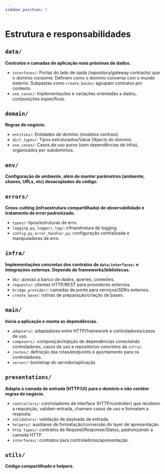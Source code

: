 ```yaml
---
sidebar_position: 3
---
```


# Estrutura e responsabilidades

## `data/`

**Contratos e camadas de aplicação mais próximas de dados.**

- `interfaces/`: Portas do lado de saída (repository/gateway contracts) que o domínio consome. Definem como o domínio conversa com o mundo externo. Subpastas como `create_bases/` agrupam contratos por contexto.
- `use_cases/`: Implementações e variações orientadas a dados, composições específicas.

## `domain/`

**Regras de negócio.**

- `entities/`: Entidades de domínio (modelos centrais).
- `dict_types/`: Tipos estruturados/Value Objects do domínio.
- `use_cases/`: Casos de uso puros (sem dependências de infra), organizados por subdomínios.

## `env/`

**Configuração de ambiente, além de manter parâmetros (ambiente, chaves, URLs, etc) desacoplados do código.**

## `errors/`

**Cross-cutting (infraestrutura compartilhada) de observabilidade e tratamento de error padronizado.**

- `types/`: tipos/estruturas de erro.
- `logging.py`, `logger/`, `log/`: infraestrutura de logging.
- `config.py`, `error_handler.py`: configuração centralizada e manipuladores de erro.

## `infra/`

**Implementações concretas dos contratos de `data/interfaces/` e integrações externas. Depende de frameworks/bibliotecas.**

- `db/`: acesso a banco de dados, queries, conexões.
- `requests/`: clientes HTTP/REST para provedores externos.
- `bridge_provider/`: camadas de ponte para serviços/SDKs externos.
- `create_base/`: rotinas de preparação/criação de bases.

## `main/`

**Inicia a aplicação e monta as dependências.**

- `adapters/`: adaptadores entre HTTP/framework e controladores/casos de uso.
- `composers/`: composição/injeção de dependências conectando controladores, casos de uso e repositórios concretos da `infra/`.
- `routes/`: definição das rotas/endpoints e apontamento para os controladores.
- `server/`: bootstrap do servidor/aplicação.

## `presentations/`

**Adapta a camada de entrada (HTTP/UI) para o domínio e não contém regras de negócio.**

- `controllers/`: controladores de interface (HTTP/controller) que recebem a requisição, validam entrada, chamam casos de uso e formatam a resposta.
- `validators/`: validação de payloads de entrada.
- `helpers/`: auxiliares de formatação/conversão do layer de apresentação.
- `http_types/`: contratos de Request/Response/Status, padronizando a camada HTTP.
- `interfaces/`: contratos para controladores/apresentação.

## `utils/`

**Código compartilhado e helpers.**
